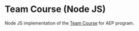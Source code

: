 # Team Course (Node JS)

Node JS implementation of the [Team Course](https://github.com/capcodigital/team-course) for AEP program.
